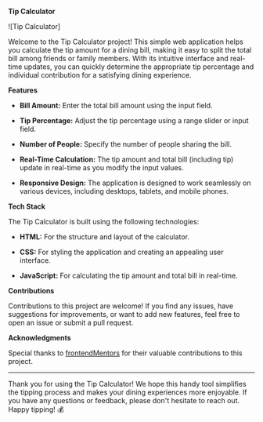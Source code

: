 **Tip Calculator**

![Tip Calculator]

Welcome to the Tip Calculator project! This simple web application helps you calculate the tip amount for a dining bill, making it easy to split the total bill among friends or family members. With its intuitive interface and real-time updates, you can quickly determine the appropriate tip percentage and individual contribution for a satisfying dining experience.

**Features**

- **Bill Amount:** Enter the total bill amount using the input field.

- **Tip Percentage:** Adjust the tip percentage using a range slider or input field.

- **Number of People:** Specify the number of people sharing the bill.

- **Real-Time Calculation:** The tip amount and total bill (including tip) update in real-time as you modify the input values.

- **Responsive Design:** The application is designed to work seamlessly on various devices, including desktops, tablets, and mobile phones.

**Tech Stack**

The Tip Calculator is built using the following technologies:

- **HTML:** For the structure and layout of the calculator.

- **CSS:** For styling the application and creating an appealing user interface.

- **JavaScript:** For calculating the tip amount and total bill in real-time.

**Contributions**

Contributions to this project are welcome! If you find any issues, have suggestions for improvements, or want to add new features, feel free to open an issue or submit a pull request.

**Acknowledgments**

Special thanks to [frontendMentors](https://www.frontendmentor.io/challenges) for their valuable contributions to this project.

---

Thank you for using the Tip Calculator! We hope this handy tool simplifies the tipping process and makes your dining experiences more enjoyable. If you have any questions or feedback, please don't hesitate to reach out. Happy tipping! 💰
